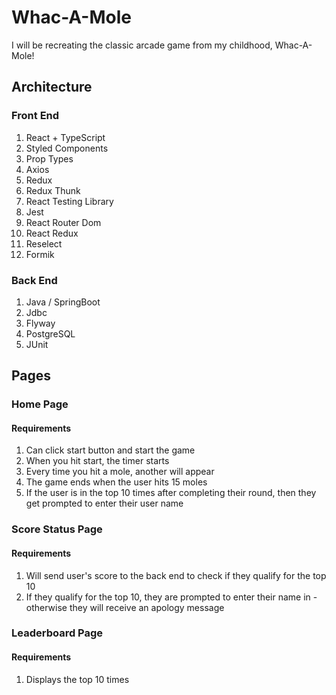 # Whac-A-Mole

I will be recreating the classic arcade game from my childhood, Whac-A-Mole!

## Architecture

### Front End

1. React + TypeScript
2. Styled Components
3. Prop Types
4. Axios
5. Redux
6. Redux Thunk
7. React Testing Library
8. Jest
9. React Router Dom
10. React Redux
11. Reselect
12. Formik

### Back End

1. Java / SpringBoot
2. Jdbc
3. Flyway
4. PostgreSQL
5. JUnit

## Pages

### Home Page

#### Requirements

1. Can click start button and start the game
2. When you hit start, the timer starts
3. Every time you hit a mole, another will appear
4. The game ends when the user hits 15 moles
5. If the user is in the top 10 times after completing their round, then they get prompted to enter their user name

### Score Status Page

#### Requirements

1. Will send user's score to the back end to check if they qualify for the top 10
2. If they qualify for the top 10, they are prompted to enter their name in - otherwise they will receive an apology message

### Leaderboard Page

#### Requirements

1. Displays the top 10 times
